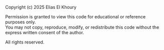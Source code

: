 Copyright (c) 2025 Elias El Khoury

Permission is granted to view this code for educational or reference purposes only.  
You may not copy, reproduce, modify, or redistribute this code without the express written consent of the author.

All rights reserved.
